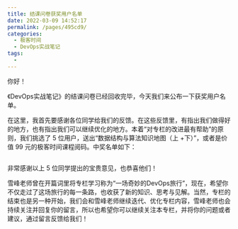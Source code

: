 ```yaml
---
title: 结课问卷获奖用户名单
date: 2022-03-09 14:52:17
permalink: /pages/495cd9/
categories:
  - 极客时间
  - DevOps实战笔记
tags:
  - 
---
```

<p>你好！</p><p>《DevOps实战笔记》的结课问卷已经回收完毕，今天我们来公布一下获奖用户名单。</p><p>在这里，我首先要感谢各位同学给我们的反馈。在这些反馈里，有指出我们做得好的地方，也有指出我们可以继续优化的地方。本着“对专栏的改进最有帮助”的原则，我们挑选了 5 位用户，送出“数据结构与算法知识地图（上 +下）”，或者是价值 99 元的极客时间课程阅码。中奖名单如下：</p><p><img src="https://static001.geekbang.org/resource/image/63/4f/631ffe83d321f53e50b18928785d7c4f.jpg" alt=""></p><p>非常感谢以上 5 位同学提出的宝贵意见，也恭喜他们！</p><p>雪峰老师曾在开篇词里将专栏学习称为“一场奇妙的DevOps旅行”，现在，希望你不仅走过了这场旅行的每一条路，也收获了新的知识、思考与见解。当然，专栏的结束也是另一种开始，我们会和雪峰老师继续迭代、优化专栏内容，雪峰老师也会持续关注并回复你的留言，所以也希望你可以继续关注本专栏，并将你的问题或者建议，通过留言反馈给我们！</p><!-- [[[read_end]]] -->